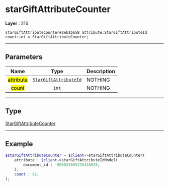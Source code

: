 # starGiftAttributeCounter

**Layer** : 216

```tl
starGiftAttributeCounter#2eb1b658 attribute:StarGiftAttributeId count:int = StarGiftAttributeCounter;
```

---

## Parameters

| Name | Type | Description |
| :---: | :---: | :--- |
| <mark>attribute</mark> | [`StarGiftAttributeId`](type/StarGiftAttributeId) | NOTHING |
| <mark>count</mark> | [`int`](type/int) | NOTHING |

---

## Type

[StarGiftAttributeCounter](type/StarGiftAttributeCounter)

---

## Example

```php
$starGiftAttributeCounter = $client->starGiftAttributeCounter(
	attribute : $client->starGiftAttributeIdModel(
		document_id : -906833665235438920,
	),
	count : 62,
);
```